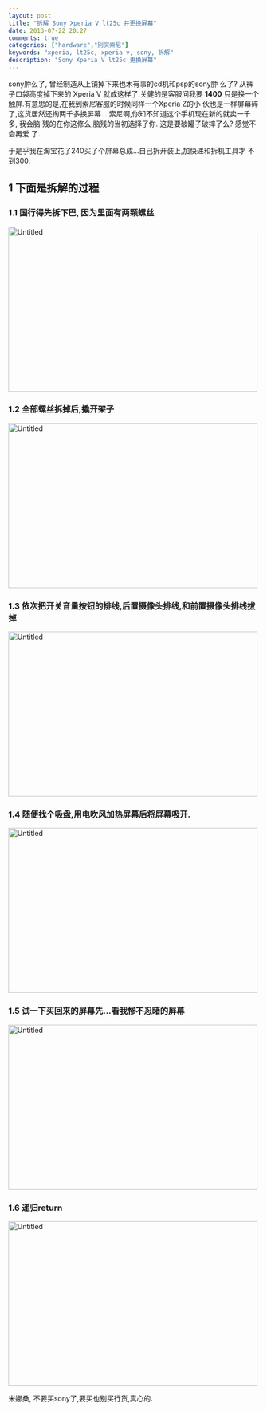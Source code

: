 ```yaml
---
layout: post
title: "拆解 Sony Xperia V lt25c 并更换屏幕"
date: 2013-07-22 20:27
comments: true
categories: ["hardware","别买索尼"]
keywords: "xperia, lt25c, xperia v, sony, 拆解"
description: "Sony Xperia V lt25c 更换屏幕"
---
```

<p>
sony肿么了, 曾经制造从上铺掉下来也木有事的cd机和psp的sony肿
么了? 从裤子口袋高度掉下来的 Xperia V 就成这样了.关健的是客服问我要
<b>1400</b> 只是换一个触屏.有意思的是,在我到索尼客服的时候同样一个Xperia Z的小
伙也是一样屏幕碎了,这货居然还掏两千多换屏幕&#x2026;.索尼啊,你知不知道这个手机现在新的就卖一千多, 我会脑
残的在你这修么,脑残的当初选择了你. 这是要破罐子破摔了么? 感觉不会再爱
了.
</p>

<p>
于是乎我在淘宝花了240买了个屏幕总成&#x2026;自己拆开装上,加快递和拆机工具才
不到300.
</p>

<div id="outline-container-sec-1" class="outline-2">
<h2 id="sec-1"><span class="section-number-2">1</span> 下面是拆解的过程</h2>
<div class="outline-text-2" id="text-1">
</div><div id="outline-container-sec-1-1" class="outline-3">
<h3 id="sec-1-1"><span class="section-number-3">1.1</span> 国行得先拆下巴, 因为里面有两颗螺丝</h3>
<div class="outline-text-3" id="text-1-1">
<a href="http://www.flickr.com/photos/37301522@N06/9340741863/" title="Untitled by gizmono, on Flickr"><img src="http://farm8.staticflickr.com/7317/9340741863_42f79b9f7c.jpg" width="500" height="331" alt="Untitled"></a>
</div>
</div>
<div id="outline-container-sec-1-2" class="outline-3">
<h3 id="sec-1-2"><span class="section-number-3">1.2</span> 全部螺丝拆掉后,撬开架子</h3>
<div class="outline-text-3" id="text-1-2">
<a href="http://www.flickr.com/photos/37301522@N06/9343528036/" title="Untitled by gizmono, on Flickr"><img src="http://farm4.staticflickr.com/3832/9343528036_a6b29fab91.jpg" width="500" height="331" alt="Untitled"></a>
</div>
</div>

<div id="outline-container-sec-1-3" class="outline-3">
<h3 id="sec-1-3"><span class="section-number-3">1.3</span> 依次把开关音量按钮的排线,后置摄像头排线,和前置摄像头排线拔掉</h3>
<div class="outline-text-3" id="text-1-3">
<a href="http://www.flickr.com/photos/37301522@N06/9340738999/" title="Untitled by gizmono, on Flickr"><img src="http://farm4.staticflickr.com/3828/9340738999_9be5463bb2.jpg" width="500" height="331" alt="Untitled"></a>
</div>
</div>
<div id="outline-container-sec-1-4" class="outline-3">
<h3 id="sec-1-4"><span class="section-number-3">1.4</span> 随便找个吸盘,用电吹风加热屏幕后将屏幕吸开.</h3>
<div class="outline-text-3" id="text-1-4">
<a href="http://www.flickr.com/photos/37301522@N06/9343524108/" title="Untitled by gizmono, on Flickr"><img src="http://farm8.staticflickr.com/7387/9343524108_a1310ff1cb.jpg" width="500" height="331" alt="Untitled"></a>
</div>
</div>
<div id="outline-container-sec-1-5" class="outline-3">
<h3 id="sec-1-5"><span class="section-number-3">1.5</span> 试一下买回来的屏幕先&#x2026;看我惨不忍睹的屏幕</h3>
<div class="outline-text-3" id="text-1-5">
<a href="http://www.flickr.com/photos/37301522@N06/9343521764/" title="Untitled by gizmono, on Flickr"><img src="http://farm4.staticflickr.com/3738/9343521764_ea50771ab8.jpg" width="500" height="331" alt="Untitled"></a>
</div>
</div>
<div id="outline-container-sec-1-6" class="outline-3">
<h3 id="sec-1-6"><span class="section-number-3">1.6</span> 递归return</h3>
<div class="outline-text-3" id="text-1-6">
<a href="http://www.flickr.com/photos/37301522@N06/9340735795/" title="Untitled by gizmono, on Flickr"><img src="http://farm8.staticflickr.com/7340/9340735795_ffbd88e265.jpg" width="500" height="331" alt="Untitled"></a>

<p>
米娜桑, 不要买sony了,要买也别买行货,真心的.
</p>
</div>
</div>
</div>
